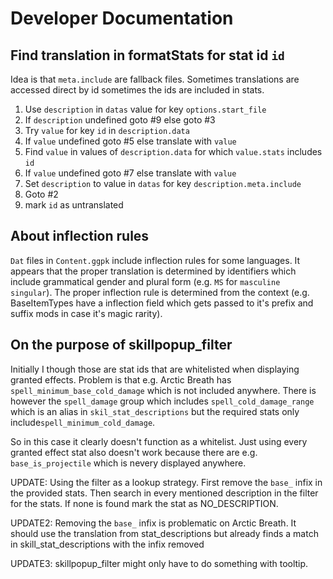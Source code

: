# Developer Documentation

## Find translation in formatStats for stat id `id`
Idea is that `meta.include` are fallback files. Sometimes translations 
are accessed direct by id sometimes the ids are included in stats.

1. Use `description` in `datas` value for key `options.start_file`
2. If `description` undefined goto #9 else goto #3
3. Try `value` for key `id` in `description.data`
4. If `value` undefined goto #5 else translate with `value`
5. Find `value` in values of `description.data` for which `value.stats` includes `id`
6. If `value` undefined goto #7 else translate with `value`
7. Set `description` to value in `datas` for key `description.meta.include`
8. Goto #2
9. mark `id` as untranslated

## About inflection rules
`Dat` files in `Content.ggpk` include inflection rules for some languages. It
appears that the proper translation is determined by identifiers which include
grammatical gender and plural form (e.g. `MS` for `masculine singular`). The 
proper inflection rule is determined from the context (e.g. BaseItemTypes have 
a inflection field which gets passed to it's prefix and suffix mods in case it's magic
rarity).

## On the purpose of skillpopup_filter
Initially I though those are stat ids that are whitelisted when displaying
granted effects. Problem is that e.g. Arctic Breath has `spell_minimum_base_cold_damage`
which is not included anywhere. There is however the `spell_damage` group which
includes `spell_cold_damage_range` which is an alias in `skil_stat_descriptions`
but the required stats only include`spell_minimum_cold_damage`.

So in this case it clearly doesn't function as a whitelist. Just using every
granted effect stat also doesn't work because there are e.g. `base_is_projectile`
which is nevery displayed anywhere.

UPDATE: 
Using the filter as a lookup strategy. First remove the `base_` infix in the 
provided stats. Then search in every mentioned description in the filter for the 
stats. If none is found mark the stat as NO_DESCRIPTION.

UPDATE2:
Removing the `base_` infix is problematic on Arctic Breath. It should use
the translation from stat_descriptions but already finds a match in skill_stat_descriptions
with the infix removed

UPDATE3:
skillpopup_filter might only have to do something with tooltip.